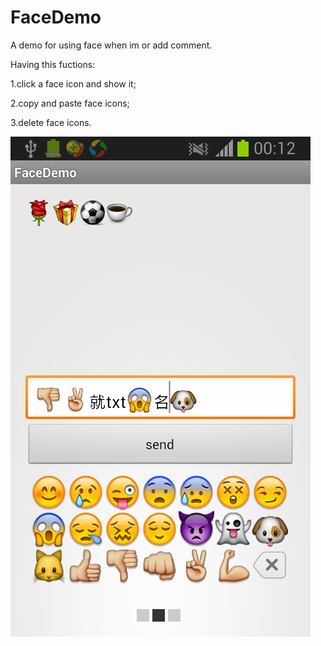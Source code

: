 FaceDemo
========

A demo for using face when im or add comment.

Having this fuctions:

1.click a face icon and show it; 

2.copy and paste face icons; 

3.delete face icons. 

![image](https://github.com/arjinmc/FaceDemo/blob/master/demo_image.png)
